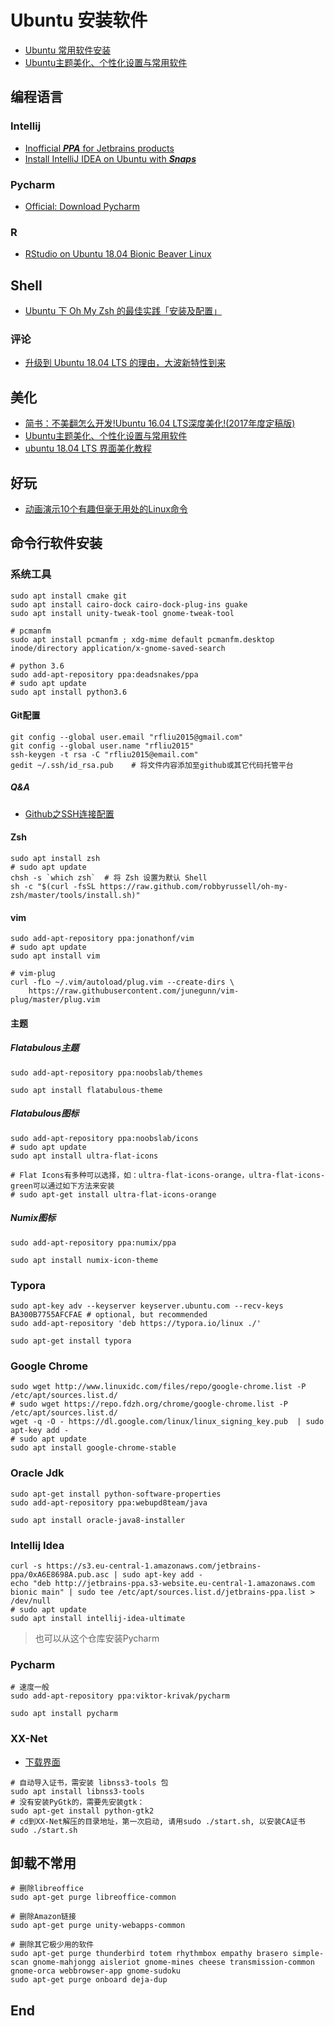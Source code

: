 # Ubuntu 安装软件

- [Ubuntu 常用软件安装](https://www.jianshu.com/p/4d220b01686b)
- [Ubuntu主题美化、个性化设置与常用软件](http://yangbingdong.com/2017/ubuntu-todo-after-install/) <!--全面-->

## 编程语言

### Intellij

- [Inofficial ***PPA*** for Jetbrains products](https://github.com/JonasGroeger/jetbrains-ppa)  <!--github项目-->
- [Install IntelliJ IDEA on Ubuntu with ***Snaps***](https://blog.jetbrains.com/idea/2017/11/install-intellij-idea-with-snaps/)

### Pycharm 

- [Official: Download Pycharm](https://www.jetbrains.com/pycharm/download/#section=linux)

### R

- [RStudio on Ubuntu 18.04 Bionic Beaver Linux](https://linuxconfig.org/rstudio-on-ubuntu-18-04-bionic-beaver-linux)

## Shell

- [Ubuntu 下 Oh My Zsh 的最佳实践「安装及配置」](https://juejin.im/post/5b216263f265da6e44326959)



### 评论

- [升级到 Ubuntu 18.04 LTS 的理由，大波新特性到来](https://www.oschina.net/news/94692/ubuntu-18-04-new-features)


## 美化

- [简书：不美翻怎么开发!Ubuntu 16.04 LTS深度美化!(2017年度定稿版)](https://www.jianshu.com/p/4bd2d9b1af41) <!--很不错-->
- [Ubuntu主题美化、个性化设置与常用软件](http://yangbingdong.com/2017/ubuntu-todo-after-install/) <!--全面-->
- [ubuntu 18.04 LTS 界面美化教程](http://valdanito.top/2018/05/01/ubuntu-bionic-beautification.html) <!--一般-->

## 好玩

- [动画演示10个有趣但毫无用处的Linux命令](http://www.vaikan.com/10-funny-liunx-command/)



## 命令行软件安装

### 系统工具

```shell
sudo apt install cmake git 
sudo apt install cairo-dock cairo-dock-plug-ins guake 
sudo apt install unity-tweak-tool gnome-tweak-tool

# pcmanfm
sudo apt install pcmanfm ; xdg-mime default pcmanfm.desktop inode/directory application/x-gnome-saved-search

# python 3.6
sudo add-apt-repository ppa:deadsnakes/ppa
# sudo apt update
sudo apt install python3.6
```

#### Git配置

```shell
git config --global user.email "rfliu2015@gmail.com"
git config --global user.name "rfliu2015"
ssh-keygen -t rsa -C "rfliu2015@email.com"
gedit ~/.ssh/id_rsa.pub    # 将文件内容添加至github或其它代码托管平台
```

##### Q&A

- [Github之SSH连接配置](http://www.linmuxi.com/2016/02/24/github-config-ssh/)

#### Zsh

```shell
sudo apt install zsh
# sudo apt update
chsh -s `which zsh`  # 将 Zsh 设置为默认 Shell
sh -c "$(curl -fsSL https://raw.github.com/robbyrussell/oh-my-zsh/master/tools/install.sh)"
```

#### vim

```shell
sudo add-apt-repository ppa:jonathonf/vim
# sudo apt update
sudo apt install vim

# vim-plug
curl -fLo ~/.vim/autoload/plug.vim --create-dirs \
    https://raw.githubusercontent.com/junegunn/vim-plug/master/plug.vim
```

#### 主题

##### Flatabulous主题

```shell
sudo add-apt-repository ppa:noobslab/themes

sudo apt install flatabulous-theme
```

##### Flatabulous图标

```shell
sudo add-apt-repository ppa:noobslab/icons
# sudo apt update
sudo apt install ultra-flat-icons

# Flat Icons有多种可以选择，如：ultra-flat-icons-orange，ultra-flat-icons-green可以通过如下方法来安装
# sudo apt-get install ultra-flat-icons-orange

```

##### Numix图标

```shell
sudo add-apt-repository ppa:numix/ppa

sudo apt install numix-icon-theme
```





### Typora

```shell
sudo apt-key adv --keyserver keyserver.ubuntu.com --recv-keys BA300B7755AFCFAE # optional, but recommended
sudo add-apt-repository 'deb https://typora.io/linux ./'

sudo apt-get install typora
```

### Google Chrome

```shell
sudo wget http://www.linuxidc.com/files/repo/google-chrome.list -P /etc/apt/sources.list.d/
# sudo wget https://repo.fdzh.org/chrome/google-chrome.list -P /etc/apt/sources.list.d/
wget -q -O - https://dl.google.com/linux/linux_signing_key.pub  | sudo apt-key add -
# sudo apt update
sudo apt install google-chrome-stable
```



### Oracle Jdk

```shell
sudo apt-get install python-software-properties
sudo add-apt-repository ppa:webupd8team/java

sudo apt install oracle-java8-installer
```

### Intellij Idea

```shell
curl -s https://s3.eu-central-1.amazonaws.com/jetbrains-ppa/0xA6E8698A.pub.asc | sudo apt-key add -
echo "deb http://jetbrains-ppa.s3-website.eu-central-1.amazonaws.com bionic main" | sudo tee /etc/apt/sources.list.d/jetbrains-ppa.list > /dev/null
# sudo apt update
sudo apt install intellij-idea-ultimate
```

> 也可以从这个仓库安装Pycharm

### Pycharm

```shell
# 速度一般
sudo add-apt-repository ppa:viktor-krivak/pycharm

sudo apt install pycharm
```

### XX-Net

- [下载界面](https://github.com/XX-net/XX-Net/blob/master/code/default/download.md)

```shell
# 自动导入证书，需安装 libnss3-tools 包
sudo apt install libnss3-tools 
# 没有安装PyGtk的，需要先安装gtk：
sudo apt-get install python-gtk2 
# cd到XX-Net解压的目录地址，第一次启动, 请用sudo ./start.sh, 以安装CA证书
sudo ./start.sh 
```





## 卸载不常用

```shell
# 删除libreoffice
sudo apt-get purge libreoffice-common

# 删除Amazon链接
sudo apt-get purge unity-webapps-common

# 删除其它极少用的软件
sudo apt-get purge thunderbird totem rhythmbox empathy brasero simple-scan gnome-mahjongg aisleriot gnome-mines cheese transmission-common gnome-orca webbrowser-app gnome-sudoku
sudo apt-get purge onboard deja-dup
```

##  End